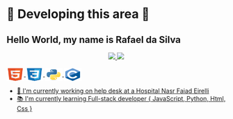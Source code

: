 # 👋 Developing this area 👋
## Hello World, my name is Rafael da Silva
<div align="center">
  <a href="https://github.com/rafaelmelo2">
  <img height="175em" src="https://github-readme-stats.vercel.app/api?username=rafaelmelo2&show_icons=true&theme=dark&include_all_commits=true&count_private=true"/>
  <img height="170em" src="https://github-readme-stats.vercel.app/api/top-langs/?username=rafaelmelo2&layout=compact&langs_count=7&theme=dark"/>
</div>
<div style="display: inline_block"><br>
  <!--<img align="center" alt="Fael-Js" height="30" width="40" src="https://raw.githubusercontent.com/devicons/devicon/master/icons/javascript/javascript-p-->
  <img align="center" alt="Fael-HTML" height="30" width="40" src="https://raw.githubusercontent.com/devicons/devicon/master/icons/html5/html5-original.svg">
  <img align="center" alt="Fael-CSS" height="30" width="40" src="https://raw.githubusercontent.com/devicons/devicon/master/icons/css3/css3-original.svg">
  <img align="center" alt="Fael-Python" height="30" width="40" src="https://raw.githubusercontent.com/devicons/devicon/master/icons/python/python-original.svg">
  <img align="center" alt="Fael-C" height="30" width="40" src="https://raw.githubusercontent.com/devicons/devicon/master/icons/c/c-original.svg">
  <!--<img align="right" alt="Fael-pic" height="150" style="border-radius:50px;" src="https://media.discordapp.net/attachments/639956127056134178/890373478988013628/Publicacoes_Instagram_1_1.png?width=676&height=676">-->
</div>

- 🔭 I'm currently working on help desk at a Hospital Nasr Faiad Eirelli 
- 📚 I'm currently learning Full-stack developer { JavaScript, Python, Html, Css }
